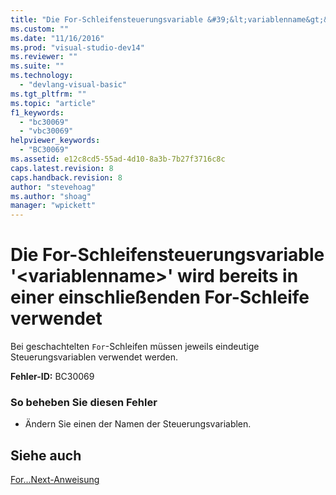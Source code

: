 ```yaml
---
title: "Die For-Schleifensteuerungsvariable &#39;&lt;variablenname&gt;&#39; wird bereits in einer einschlie&#223;enden For-Schleife verwendet | Microsoft Docs"
ms.custom: ""
ms.date: "11/16/2016"
ms.prod: "visual-studio-dev14"
ms.reviewer: ""
ms.suite: ""
ms.technology: 
  - "devlang-visual-basic"
ms.tgt_pltfrm: ""
ms.topic: "article"
f1_keywords: 
  - "bc30069"
  - "vbc30069"
helpviewer_keywords: 
  - "BC30069"
ms.assetid: e12c8cd5-55ad-4d10-8a3b-7b27f3716c8c
caps.latest.revision: 8
caps.handback.revision: 8
author: "stevehoag"
ms.author: "shoag"
manager: "wpickett"
---
```

# Die For-Schleifensteuerungsvariable &#39;&lt;variablenname&gt;&#39; wird bereits in einer einschlie&#223;enden For-Schleife verwendet
Bei geschachtelten `For`\-Schleifen müssen jeweils eindeutige Steuerungsvariablen verwendet werden.  
  
 **Fehler\-ID:** BC30069  
  
### So beheben Sie diesen Fehler  
  
-   Ändern Sie einen der Namen der Steuerungsvariablen.  
  
## Siehe auch  
 [For...Next\-Anweisung](../../visual-basic/language-reference/statements/for-next-statement.md)